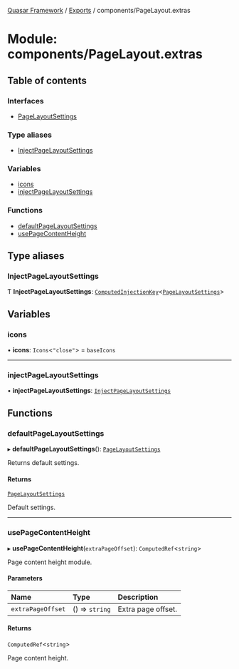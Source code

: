 [Quasar Framework](../index.md) / [Exports](../modules.md) / components/PageLayout.extras

# Module: components/PageLayout.extras

## Table of contents

### Interfaces

- [PageLayoutSettings](../interfaces/components_PageLayout_extras.PageLayoutSettings.md)

### Type aliases

- [InjectPageLayoutSettings](components_PageLayout_extras.md#injectpagelayoutsettings)

### Variables

- [icons](components_PageLayout_extras.md#icons)
- [injectPageLayoutSettings](components_PageLayout_extras.md#injectpagelayoutsettings)

### Functions

- [defaultPageLayoutSettings](components_PageLayout_extras.md#defaultpagelayoutsettings)
- [usePageContentHeight](components_PageLayout_extras.md#usepagecontentheight)

## Type aliases

### InjectPageLayoutSettings

Ƭ **InjectPageLayoutSettings**: [`ComputedInjectionKey`](components_api.md#computedinjectionkey)<[`PageLayoutSettings`](../interfaces/components_PageLayout_extras.PageLayoutSettings.md)\>

## Variables

### icons

• **icons**: `Icons`<``"close"``\> = `baseIcons`

___

### injectPageLayoutSettings

• **injectPageLayoutSettings**: [`InjectPageLayoutSettings`](components_PageLayout_extras.md#injectpagelayoutsettings)

## Functions

### defaultPageLayoutSettings

▸ **defaultPageLayoutSettings**(): [`PageLayoutSettings`](../interfaces/components_PageLayout_extras.PageLayoutSettings.md)

Returns default settings.

#### Returns

[`PageLayoutSettings`](../interfaces/components_PageLayout_extras.PageLayoutSettings.md)

Default settings.

___

### usePageContentHeight

▸ **usePageContentHeight**(`extraPageOffset`): `ComputedRef`<`string`\>

Page content height module.

#### Parameters

| Name | Type | Description |
| :------ | :------ | :------ |
| `extraPageOffset` | () => `string` | Extra page offset. |

#### Returns

`ComputedRef`<`string`\>

Page content height.
